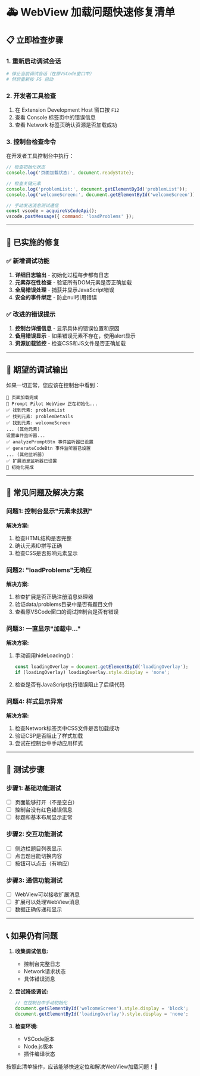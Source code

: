 # 🚑 WebView 加载问题快速修复清单

## 📋 立即检查步骤

### 1. 重新启动调试会话
```bash
# 停止当前调试会话（在原VSCode窗口中）
# 然后重新按 F5 启动
```

### 2. 开发者工具检查
1. 在 Extension Development Host 窗口按 `F12`
2. 查看 Console 标签页中的错误信息
3. 查看 Network 标签页确认资源是否加载成功

### 3. 控制台检查命令
在开发者工具控制台中执行：
```javascript
// 检查初始化状态
console.log('页面加载状态:', document.readyState);

// 检查关键元素
console.log('problemList:', document.getElementById('problemList'));
console.log('welcomeScreen:', document.getElementById('welcomeScreen'));

// 手动发送消息测试通信
const vscode = acquireVsCodeApi();
vscode.postMessage({ command: 'loadProblems' });
```

---

## 🔧 已实施的修复

### ✅ 新增调试功能
1. **详细日志输出** - 初始化过程每步都有日志
2. **元素存在性检查** - 验证所有DOM元素是否正确加载
3. **全局错误处理** - 捕获并显示JavaScript错误
4. **安全的事件绑定** - 防止null引用错误

### ✅ 改进的错误提示
1. **控制台详细信息** - 显示具体的错误位置和原因
2. **备用错误显示** - 如果错误元素不存在，使用alert显示
3. **资源加载监控** - 检查CSS和JS文件是否正确加载

---

## 🎯 期望的调试输出

如果一切正常，您应该在控制台中看到：
```
🎉 页面加载完成
🚀 Prompt Pilot WebView 正在初始化...
✅ 找到元素: problemList
✅ 找到元素: problemDetails
✅ 找到元素: welcomeScreen
... (其他元素)
设置事件监听器...
✅ analyzePromptBtn 事件监听器已设置
✅ generateCodeBtn 事件监听器已设置
... (其他监听器)
✅ 扩展消息监听器已设置
🎉 初始化完成
```

---

## 🚨 常见问题及解决方案

### 问题1: 控制台显示"元素未找到"
**解决方案:**
1. 检查HTML结构是否完整
2. 确认元素ID拼写正确
3. 检查CSS是否影响元素显示

### 问题2: "loadProblems"无响应
**解决方案:**
1. 检查扩展是否正确注册消息处理器
2. 验证data/problems目录中是否有题目文件
3. 查看原VSCode窗口的调试控制台是否有错误

### 问题3: 一直显示"加载中..."
**解决方案:**
1. 手动调用hideLoading()：
   ```javascript
   const loadingOverlay = document.getElementById('loadingOverlay');
   if (loadingOverlay) loadingOverlay.style.display = 'none';
   ```
2. 检查是否有JavaScript执行错误阻止了后续代码

### 问题4: 样式显示异常
**解决方案:**
1. 检查Network标签页中CSS文件是否加载成功
2. 验证CSP是否阻止了样式加载
3. 尝试在控制台中手动应用样式

---

## 🔄 测试步骤

### 步骤1: 基础功能测试
- [ ] 页面能够打开（不是空白）
- [ ] 控制台没有红色错误信息
- [ ] 标题和基本布局显示正常

### 步骤2: 交互功能测试
- [ ] 侧边栏题目列表显示
- [ ] 点击题目能切换内容
- [ ] 按钮可以点击（有响应）

### 步骤3: 通信功能测试
- [ ] WebView可以接收扩展消息
- [ ] 扩展可以处理WebView消息
- [ ] 数据正确传递和显示

---

## 📞 如果仍有问题

1. **收集调试信息:**
   - 控制台完整日志
   - Network请求状态
   - 具体错误消息

2. **尝试降级调试:**
   ```javascript
   // 在控制台中手动初始化
   document.getElementById('welcomeScreen').style.display = 'block';
   document.getElementById('loadingOverlay').style.display = 'none';
   ```

3. **检查环境:**
   - VSCode版本
   - Node.js版本
   - 插件编译状态

按照此清单操作，应该能够快速定位和解决WebView加载问题！🎯